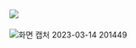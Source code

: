 # <img src="https://capsule-render.vercel.app/api?type=waving&color=auto&height=300&section=header&text=POPnJOY(팝앤조이)&fontSize=60" />
![화면 캡처 2023-03-14 201449](https://user-images.githubusercontent.com/101821205/224984529-ede5e272-83de-4df5-8c77-a24f00e8e4ba.jpg)
